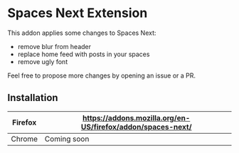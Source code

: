 # Spaces Next Extension
This addon applies some changes to Spaces Next:
- remove blur from header
- replace home feed with posts in your spaces
- remove ugly font

Feel free to propose more changes by opening an issue or a PR.

## Installation
| Firefox | https://addons.mozilla.org/en-US/firefox/addon/spaces-next/ |
|---|---|
| Chrome | Coming soon |
